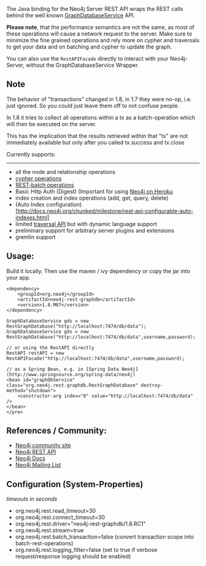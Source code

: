 The Java binding for the Neo4j Server REST API wraps the REST calls behind the well known
[GraphDatabaseService](http://api.neo4j.org/1.8.M07/org/neo4j/graphdb/GraphDatabaseService.html) API.

**Please note**, that the performance semantics are not the same, as most of these operations will cause a network
request to the server. Make sure to minimize the fine grained operations and rely more on cypher and traversals to get
your data and on batching and cypher to update the graph.

You can also use the `RestAPIFacade` directly to interact with your Neo4j-Server, without the GraphDatabaseService Wrapper.

Note
----
The behavior of "transactions" changed in 1.8, in 1.7 they were no-op, i.e. just ignored. So you could just leave them off to not confuse people.

In 1.8 it tries to collect all operations within a tx as a batch-operation which will then be executed on the server.

This has the implication that the results retrieved within that "tx" are not immediately available but only after you called tx.success and tx.close



Currently supports:
___________________
 * all the node and relationship operations
 * [cypher operations](http://docs.neo4j.org/chunked/milestone/rest-api-cypher.html)
 * [REST-batch operations](http://docs.neo4j.org/chunked/milestone/rest-api-batch-ops.html)
 * Basic Http Auth (Digest) (Important for using [Neo4j on Heroku](https://devcenter.heroku.com/articles/neo4j)
 * index creation and index operations (add, get, query, delete)
 * (Auto Index configuration)[http://docs.neo4j.org/chunked/milestone/rest-api-configurable-auto-indexes.html]
 * limited [traversal API](http://docs.neo4j.org/chunked/milestone/rest-api-traverse.html) but with dynamic language support
 * preliminary support for arbitrary server plugins and extensions
 * gremlin support
 
Usage:
------

Build it locally. Then use the maven / ivy dependency or copy the jar into your app.

    <dependency>
		<groupId>org.neo4j</groupId>
		<artifactId>neo4j-rest-graphdb</artifactId>
		<version>1.8.M07</version>
    </dependency>

    GraphDatabaseService gds = new RestGraphDatabase("http://localhost:7474/db/data");
    GraphDatabaseService gds = new RestGraphDatabase("http://localhost:7474/db/data",username,password);

    // or using the RestAPI directly
    RestAPI restAPI = new RestAPIFacade("http://localhost:7474/db/data",username,password);

    // as a Spring Bean, e.g. in [Spring Data Neo4j](http://www.springsource.org/spring-data/neo4j)
    <bean id="graphDbService" class="org.neo4j.rest.graphdb.RestGraphDatabase" destroy-method="shutdown">
        <constructor-arg index="0" value="http://localhost:7474/db/data" />
    </bean>
    </pre>

References / Community:
-----------------------

 * [Neo4j community site](http://neo4j.org)
 * [Neo4j REST API](http://docs.neo4j.org/chunked/milestone/rest-api.html)
 * [Neo4j Docs](http://docs.neo4j.org)
 * [Neo4j Mailing List](http://neo4j.org/forums)


Configuration (System-Properties)
-------------

_timeouts in seconds_

* org.neo4j.rest.read_timeout=30
* org.neo4j.rest.connect_timeout=30
* org.neo4j.rest.driver="neo4j-rest-graphdb/1.8.RC1"
* org.neo4j.rest.stream=true
* org.neo4j.rest.batch_transaction=false (convert transaction scope into batch-rest-operations)
* org.neo4j.rest.logging_filter=false (set to true if verbose request/response logging should be enabled)
